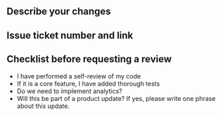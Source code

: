 ## Describe your changes
## Issue ticket number and link
## Checklist before requesting a review
 - I have performed a self-review of my code
 - If it is a core feature, I have added thorough tests
 - Do we need to implement analytics?
 - Will this be part of a product update? If yes, please write one phrase about this update.
